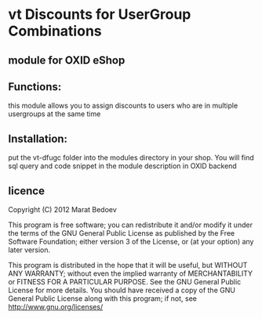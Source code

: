 # vt Discounts for UserGroup Combinations
## module for OXID eShop

## Functions:

this module allows you to assign discounts to users who are in multiple usergroups at the same time


## Installation:

put the vt-dfugc folder into the modules directory in your shop.
You will find sql query and code snippet in the module description in OXID backend



## licence
Copyright (C) 2012  Marat Bedoev

This program is free software;
you can redistribute it and/or modify it under the terms of the GNU General Public License as published by the Free Software Foundation;
either version 3 of the License, or (at your option) any later version.

This program is distributed in the hope that it will be useful, but WITHOUT ANY WARRANTY;
without even the implied warranty of MERCHANTABILITY or FITNESS FOR A PARTICULAR PURPOSE. See the GNU General Public License for more details.
You should have received a copy of the GNU General Public License along with this program; if not, see <http://www.gnu.org/licenses/>

<img src="https://ma-be.info/piwik/piwik.php?idsite=2&rec=1&action_name=vt-dfugc" style="border:0" alt="" />
